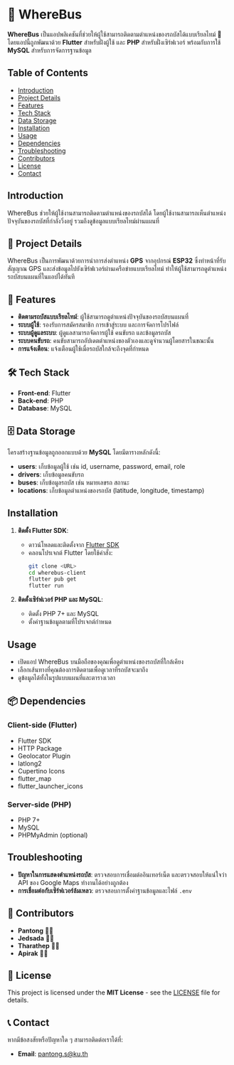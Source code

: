 # 🚌 WhereBus

**WhereBus** เป็นแอปพลิเคชันที่ช่วยให้ผู้ใช้สามารถติดตามตำแหน่งของรถบัสได้แบบเรียลไทม์ 📍 โดยแอปนี้ถูกพัฒนาด้วย **Flutter** สำหรับฝั่งผู้ใช้ และ **PHP** สำหรับฝั่งเซิร์ฟเวอร์ พร้อมกับการใช้ **MySQL** สำหรับการจัดการฐานข้อมูล

## Table of Contents
- [Introduction](#introduction)
- [Project Details](#project-details)
- [Features](#features)
- [Tech Stack](#tech-stack)
- [Data Storage](#data-storage)
- [Installation](#installation)
- [Usage](#usage)
- [Dependencies](#dependencies)
- [Troubleshooting](#troubleshooting)
- [Contributors](#contributors)
- [License](#license)
- [Contact](#contact)

## Introduction
WhereBus ช่วยให้ผู้ใช้งานสามารถติดตามตำแหน่งของรถบัสได้ โดยผู้ใช้งานสามารถเห็นตำแหน่งปัจจุบันของรถบัสที่กำลังวิ่งอยู่ รวมถึงดูข้อมูลแบบเรียลไทม์ผ่านแผนที่

## 📖 Project Details
WhereBus เป็นการพัฒนาด้วยการนำการส่งตำแหน่ง **GPS** จากอุปกรณ์ **ESP32** ซึ่งทำหน้าที่รับสัญญาณ GPS และส่งข้อมูลไปยังเซิร์ฟเวอร์ผ่านเครือข่ายแบบเรียลไทม์ ทำให้ผู้ใช้สามารถดูตำแหน่งรถบัสบนแผนที่ในแอปได้ทันที

## 🌟 Features
- **ติดตามรถบัสแบบเรียลไทม์**: ผู้ใช้สามารถดูตำแหน่งปัจจุบันของรถบัสบนแผนที่
- **ระบบผู้ใช้**: รองรับการสมัครสมาชิก การเข้าสู่ระบบ และการจัดการโปรไฟล์
- **ระบบผู้ดูแลระบบ**: ผู้ดูแลสามารถจัดการผู้ใช้ คนขับรถ และข้อมูลรถบัส
- **ระบบคนขับรถ**: คนขับสามารถอัปเดตตำแหน่งของตัวเองและดูจำนวนผู้โดยสารในขณะนั้น
- **การแจ้งเตือน**: แจ้งเตือนผู้ใช้เมื่อรถบัสใกล้จะถึงจุดที่กำหนด

## 🛠️ Tech Stack
- **Front-end**: Flutter
- **Back-end**: PHP
- **Database**: MySQL

## 🗄️ Data Storage
โครงสร้างฐานข้อมูลถูกออกแบบด้วย **MySQL** โดยมีตารางหลักดังนี้:
- **users**: เก็บข้อมูลผู้ใช้ เช่น id, username, password, email, role
- **drivers**: เก็บข้อมูลคนขับรถ
- **buses**: เก็บข้อมูลรถบัส เช่น หมายเลขรถ สถานะ
- **locations**: เก็บข้อมูลตำแหน่งของรถบัส (latitude, longitude, timestamp)

## Installation
1. **ติดตั้ง Flutter SDK**:
   - ดาวน์โหลดและติดตั้งจาก [Flutter SDK](https://flutter.dev/docs/get-started/install)
   - คลอนโปรเจกต์ Flutter โดยใช้คำสั่ง:
     ```bash
     git clone <URL>
     cd wherebus-client
     flutter pub get
     flutter run
     ```

2. **ติดตั้งเซิร์ฟเวอร์ PHP และ MySQL**:
   - ติดตั้ง PHP 7+ และ MySQL
   - ตั้งค่าฐานข้อมูลตามที่โปรเจกต์กำหนด

## Usage
- เปิดแอป WhereBus บนมือถือของคุณเพื่อดูตำแหน่งของรถบัสที่ใกล้เคียง
- เลือกเส้นทางที่คุณต้องการติดตามเพื่อดูเวลาที่รถบัสจะมาถึง
- ดูข้อมูลได้ทั้งในรูปแบบแผนที่และตารางเวลา

## 📦 Dependencies
### Client-side (Flutter)
- Flutter SDK
- HTTP Package
- Geolocator Plugin
- latlong2
- Cupertino Icons
- flutter_map
- flutter_launcher_icons

### Server-side (PHP)
- PHP 7+
- MySQL
- PHPMyAdmin (optional)

## Troubleshooting
- **ปัญหาในการแสดงตำแหน่งรถบัส**: ตรวจสอบการเชื่อมต่ออินเทอร์เน็ต และตรวจสอบให้แน่ใจว่า API ของ Google Maps ทำงานได้อย่างถูกต้อง
- **การเชื่อมต่อกับเซิร์ฟเวอร์ล้มเหลว**: ตรวจสอบการตั้งค่าฐานข้อมูลและไฟล์ `.env`

## 🤝 Contributors
- **Pantong** 🧑‍💻
- **Jedsada** 👨‍💻
- **Tharathep** 👨‍💻
- **Apirak** 🧑‍💻

## 📄 License
This project is licensed under the **MIT License** - see the [LICENSE](LICENSE) file for details.

## 📞 Contact
หากมีข้อสงสัยหรือปัญหาใด ๆ สามารถติดต่อเราได้ที่:
- **Email**: pantong.s@ku.th
